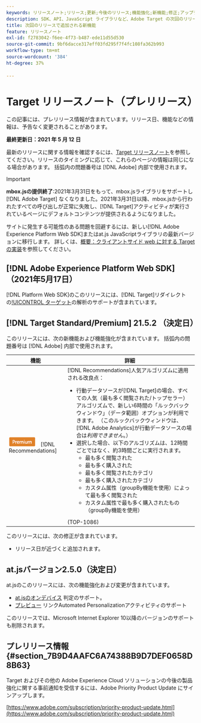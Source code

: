 ```yaml
---
keywords: リリースノート;リリース;更新;今後のリリース;機能強化;新機能;修正;アップデート;プレリリース
description: SDK、API、JavaScript ライブラリなど、Adobe Target の次回のリリースに含まれている新機能、機能強化および修正について説明します。
title: 次回のリリースで追加される新機能
feature: リリースノート
exl-id: f2783042-f6ee-4f73-b487-ede11d55d530
source-git-commit: 9bf6dacce317eff03fd295f7f4fc108fa362b993
workflow-type: tm+mt
source-wordcount: '384'
ht-degree: 37%

---
```


# Target リリースノート（プレリリース）

この記事には、プレリリース情報が含まれています。リリース日、機能などの情報は、予告なく変更されることがあります。

**最終更新日：2021 年 5 月 12 日**

最新のリリースに関する情報を確認するには、[Target リリースノート](release-notes.md)を参照してください。リリースのタイミングに応じて、これらのページの情報は同じになる場合があります。 括弧内の問題番号は [!DNL Adobe] 内部で使用されます。

>[!IMPORTANT]
>
>**mbox.jsの提供終了**:2021年3月31日をもって、mbox.jsライブラリをサポートし [!DNL Adobe Target] なくなりました。2021年3月31日以降、mbox.jsから行われたすべての呼び出しが正常に失敗し、[!DNL Target]アクティビティが実行されているページにデフォルトコンテンツが提供されるようになりました。
>
>サイトに発生する可能性のある問題を回避するには、新しい[!DNL Adobe Experience Platform Web SDK]またはat.js JavaScriptライブラリの最新バージョンに移行します。 詳しくは、[概要：クライアントサイド web に対する Target の実装](/help/c-implementing-target/c-implementing-target-for-client-side-web/implement-target-for-client-side-web.md)を参照してください。

## [!DNL Adobe Experience Platform Web SDK] （2021年5月17日）

[!DNL Platform Web SDK]のこのリリースには、[!DNL Target]リダイレクトの[!UICONTROL ターゲット](A4T)の解析のサポートが含まれています。

## [!DNL Target Standard/Premium] 21.5.2 （決定日）

このリリースには、次の新機能および機能強化が含まれています。 括弧内の問題番号は [!DNL Adobe] 内部で使用されます。

| 機能 | 詳細 |
| --- | --- |
| ![プレミアム](/help/assets/premium.png) [!DNL Recommendations] | [!DNL Recommendations]人気アルゴリズムに適用される改良点：<ul><li>行動データソースが[!DNL Target]の場合、すべての人気（最も多く閲覧された/トップセラー）アルゴリズムで、新しい6時間の「ルックバックウィンドウ」（データ範囲）オプションが利用できます。 （このルックバックウィンドウは、[!DNL Adobe Analytics]が行動データソースの場合は&#x200B;*利用できません*。）</li><li>選択した場合、以下のアルゴリズムは、12時間ごとではなく、約3時間ごとに実行されます。<ul><li>最も多く閲覧された</li><li>最も多く購入された</li><li>最も多く閲覧されたカテゴリ</li><li>最も多く購入されたカテゴリ</li><li>カスタム属性（groupBy機能を使用）によって最も多く閲覧された</li><li>カスタム属性で最も多く購入されたもの（groupBy機能を使用）</li></ul></ul>(TOP-1086) |

このリリースには、次の修正が含まれています。

* リリース日が近づくと追加されます。

## at.jsバージョン2.5.0（決定日）

at.jsのこのリリースには、次の機能強化および変更が含まれています。

* [at.jsのオンデバイス](/help/c-implementing-target/c-implementing-target-for-client-side-web/on-device-decisioning/on-device-decisioning.md) 判定のサポート。
* [プレビュー](/help/c-activities/c-activity-qa/activity-qa.md) リンクAutomated Personalizationアクティビティのサポート

このリリースでは、Microsoft Internet Explorer 10以降のバージョンのサポートも削除されます。

## プレリリース情報 {#section_7B9D4AAFC6A74388B9D7DEF0658D8B63}

Target およびその他の Adobe Experience Cloud ソリューションの今後の製品強化に関する事前通知を受信するには、Adobe Priority Product Update にサインアップします。

[https://www.adobe.com/subscription/priority-product-update.html](https://www.adobe.com/subscription/priority-product-update.html)
